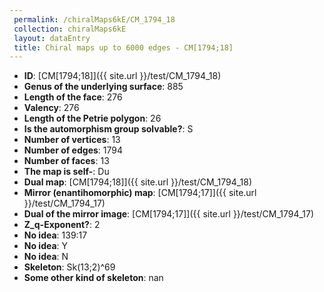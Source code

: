 ```yaml
--- 
 permalink: /chiralMaps6kE/CM_1794_18 
 collection: chiralMaps6kE
 layout: dataEntry
 title: Chiral maps up to 6000 edges - CM[1794;18]
---
```


- **ID**: [CM[1794;18]]({{ site.url }}/test/CM_1794_18)
- **Genus of the underlying surface**: 885
- **Length of the face**: 276
- **Valency**: 276
- **Length of the Petrie polygon**: 26
- **Is the automorphism group solvable?**: S
- **Number of vertices**: 13
- **Number of edges**: 1794
- **Number of faces**: 13
- **The map is self-**: Du
- **Dual map**: [CM[1794;18]]({{ site.url }}/test/CM_1794_18)
- **Mirror (enantihomorphic) map**: [CM[1794;17]]({{ site.url }}/test/CM_1794_17)
- **Dual of the mirror image**: [CM[1794;17]]({{ site.url }}/test/CM_1794_17)
- **Z_q-Exponent?**: 2
- **No idea**:  139:17
- **No idea**: Y
- **No idea**: N
- **Skeleton**: Sk(13;2)^69
- **Some other kind of skeleton**: nan
